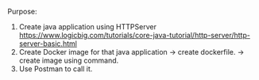 Purpose:
1) Create java application  using HTTPServer
    https://www.logicbig.com/tutorials/core-java-tutorial/http-server/http-server-basic.html
2) Create Docker image for that java application
    -> create dockerfile.
    -> create image using <docker build> command.
3) Use Postman to call it.

    
